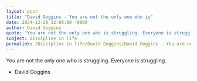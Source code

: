 ```yaml
---
layout: post
title: "David Goggins - You are not the only one who is"
date: 2024-12-28 12:00:00 -0000
author: David Goggins
quote: "You are not the only one who is struggling. Everyone is struggling."
subject: Discipline in life
permalink: /Discipline in life/David Goggins/David Goggins - You are not the only one who is
---
```


You are not the only one who is struggling. Everyone is struggling.

- David Goggins
